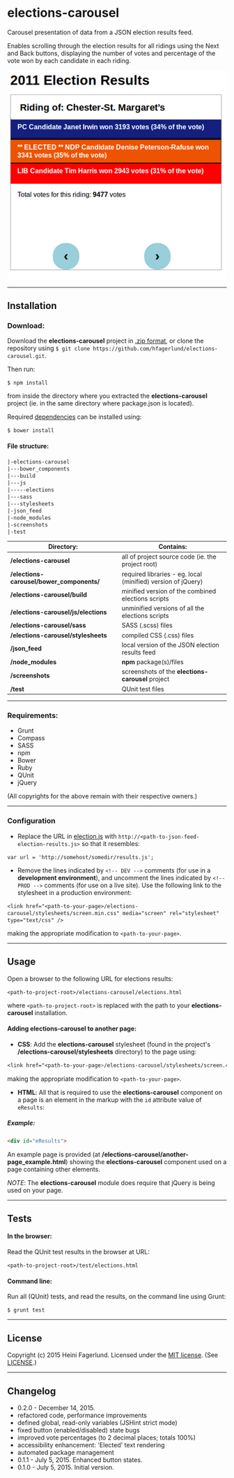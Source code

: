 # elections-carousel
Carousel presentation of data from a JSON election results feed.

Enables scrolling through the election results for all ridings using the Next and Back buttons, displaying the number of votes and percentage of the vote won by each candidate in each riding.

![screenshot of elections-carousel page](https://github.com/hfagerlund/elections-carousel/blob/master/screenshots/screenshot_elections-html.png)

- - -
## Installation
### Download:
Download the **elections-carousel** project in [.zip format](https://github.com/hfagerlund/elections-carousel/archive/master.zip), or clone the repository using `$ git clone https://github.com/hfagerlund/elections-carousel.git`.

Then run:
```
$ npm install
```
from inside the directory where you extracted the **elections-carousel** project (ie. in the same directory where package.json is located).

Required [dependencies](https://github.com/hfagerlund/elections-carousel#requirements) can be installed using:
```
$ bower install
```

#### File structure:
```
|-elections-carousel
|---bower_components
|---build
|---js
|-----elections
|---sass
|---stylesheets
|-json_feed
|-node_modules
|-screenshots
|-test
```
| Directory:  | Contains: |
| ------------- | ------------- |
| **/elections-carousel**  | all of project source code (ie. the project root)  |
| **/elections-carousel/bower_components/**  | required libraries - eg. local (minified) version of jQuery)  |
| **/elections-carousel/build** | minified version of the combined elections scripts  |
| **/elections-carousel/js/elections**  | unminified versions of all the elections scripts  |
| **/elections-carousel/sass**  | SASS (.scss) files |
| **/elections-carousel/stylesheets**  | compiled CSS (.css) files |
| **/json_feed**  | local version of the JSON election results feed  |
| **/node_modules**  | **npm** package(s)/files |
| **/screenshots**  | screenshots of the **elections-carousel** project |
| **/test**  | QUnit test files |
- - -
### Requirements:
- Grunt
- Compass
- SASS
- npm
- Bower
- Ruby
- QUnit
- jQuery

(All copyrights for the above remain with their respective owners.)
- - -
### Configuration
* Replace the URL in [election.js](https://github.com/hfagerlund/elections-carousel/blob/master/elections-carousel/js/elections/election.js) with `http://<path-to-json-feed-election-results.js>` so that it resembles:
```
var url = 'http://somehost/somedir/results.js';
```
* Remove the lines indicated by `<!-- DEV -->` comments (for use in a **development environment**), and uncomment the lines indicated by `<!-- PROD -->` comments (for use on a live site). Use the following link to the stylesheet in a production environment:

```
<link href="<path-to-your-page>/elections-carousel/stylesheets/screen.min.css" media="screen" rel="stylesheet" type="text/css" />
```
making the appropriate modification to `<path-to-your-page>`.
- - -
## Usage
Open a browser to the following URL for elections results:
```
<path-to-project-root>/elections-carousel/elections.html

```
where `<path-to-project-root>` is replaced with the path to your **elections-carousel** installation.

#### Adding elections-carousel to another page:
* **CSS**: Add the **elections-carousel** stylesheet (found in the project's **/elections-carousel/stylesheets** directory) to the page using:
```css 
<link href="<path-to-your-page>/elections-carousel/stylesheets/screen.css" media="screen" rel="stylesheet" type="text/css" />
```
making the appropriate modification to `<path-to-your-page>`.

* **HTML**: All that is required to use the **elections-carousel** component on a page is an element in the markup with the `id` attribute value of `eResults`:

##### Example:
```html
<div id="eResults">
```
An example page is provided (at **/elections-carousel/another-page_example.html**) showing the **elections-carousel** component used on a page containing other elements.

_NOTE_: The **elections-carousel** module does require that jQuery is being used on your page.
- - -
## Tests

#### In the browser:
Read the QUnit test results in the browser at URL:
```
<path-to-project-root>/test/elections.html

```

#### Command line:
Run all (QUnit) tests, and read the results, on the command line using Grunt:

```
$ grunt test

```
- - -
## License
Copyright (c) 2015 Heini Fagerlund. Licensed under the [MIT license](http://opensource.org/licenses/mit-license.php).
(See [LICENSE](https://github.com/hfagerlund/elections-carousel/blob/master/LICENSE).)

- - -
## Changelog
* 0.2.0 - December 14, 2015.
 * refactored code, performance improvements
  * defined  global, read-only variables (JSHint strict mode)
 * fixed button (enabled/disabled) state bugs
 * improved vote percentages (to 2 decimal places; totals 100%)
 * accessibility enhancement: 'Elected' text rendering
 * automated package management
* 0.1.1 - July 5, 2015. Enhanced button states.
* 0.1.0 - July 5, 2015. Initial version.
